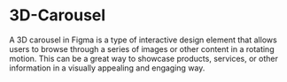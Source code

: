 # 3D-Carousel
 A 3D carousel in Figma is a type of interactive design element that allows users to browse through a series of images or other content in a rotating motion. This can be a great way to showcase products, services, or other information in a visually appealing and engaging way.
